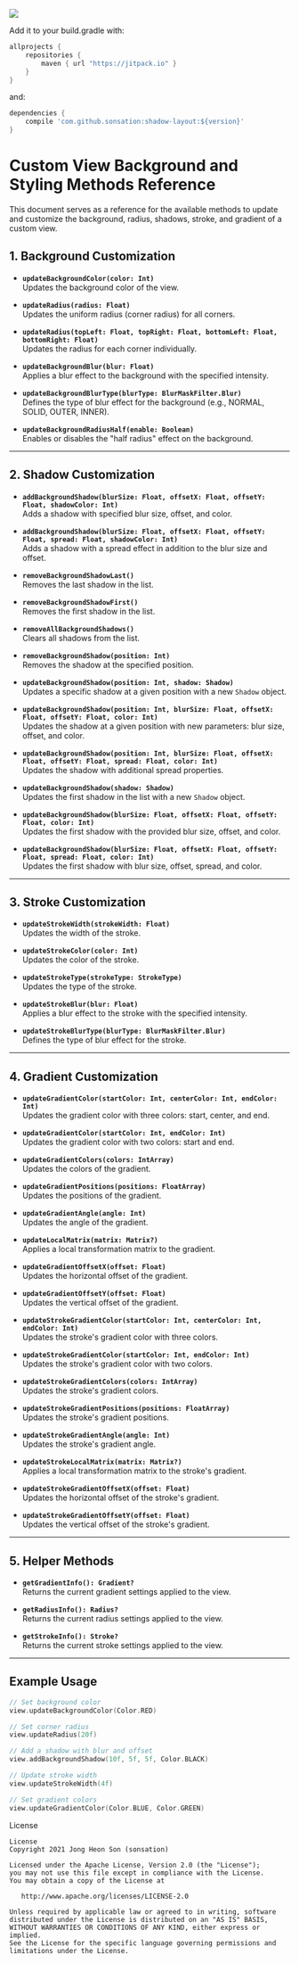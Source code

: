 [![](https://jitpack.io/v/sonsation/shadow-layout.svg)](https://jitpack.io/#sonsation/shadow-layout)


Add it to your build.gradle with:
```gradle
allprojects {
    repositories {
        maven { url "https://jitpack.io" }
    }
}
```
and:

```gradle
dependencies {
    compile 'com.github.sonsation:shadow-layout:${version}'
}
```

# Custom View Background and Styling Methods Reference

This document serves as a reference for the available methods to update and customize the background, radius, shadows, stroke, and gradient of a custom view.

## 1. Background Customization

- **`updateBackgroundColor(color: Int)`**  
  Updates the background color of the view.

- **`updateRadius(radius: Float)`**  
  Updates the uniform radius (corner radius) for all corners.

- **`updateRadius(topLeft: Float, topRight: Float, bottomLeft: Float, bottomRight: Float)`**  
  Updates the radius for each corner individually.

- **`updateBackgroundBlur(blur: Float)`**  
  Applies a blur effect to the background with the specified intensity.

- **`updateBackgroundBlurType(blurType: BlurMaskFilter.Blur)`**  
  Defines the type of blur effect for the background (e.g., NORMAL, SOLID, OUTER, INNER).

- **`updateBackgroundRadiusHalf(enable: Boolean)`**  
  Enables or disables the "half radius" effect on the background.

---

## 2. Shadow Customization

- **`addBackgroundShadow(blurSize: Float, offsetX: Float, offsetY: Float, shadowColor: Int)`**  
  Adds a shadow with specified blur size, offset, and color.

- **`addBackgroundShadow(blurSize: Float, offsetX: Float, offsetY: Float, spread: Float, shadowColor: Int)`**  
  Adds a shadow with a spread effect in addition to the blur size and offset.

- **`removeBackgroundShadowLast()`**  
  Removes the last shadow in the list.

- **`removeBackgroundShadowFirst()`**  
  Removes the first shadow in the list.

- **`removeAllBackgroundShadows()`**  
  Clears all shadows from the list.

- **`removeBackgroundShadow(position: Int)`**  
  Removes the shadow at the specified position.

- **`updateBackgroundShadow(position: Int, shadow: Shadow)`**  
  Updates a specific shadow at a given position with a new `Shadow` object.

- **`updateBackgroundShadow(position: Int, blurSize: Float, offsetX: Float, offsetY: Float, color: Int)`**  
  Updates the shadow at a given position with new parameters: blur size, offset, and color.

- **`updateBackgroundShadow(position: Int, blurSize: Float, offsetX: Float, offsetY: Float, spread: Float, color: Int)`**  
  Updates the shadow with additional spread properties.

- **`updateBackgroundShadow(shadow: Shadow)`**  
  Updates the first shadow in the list with a new `Shadow` object.

- **`updateBackgroundShadow(blurSize: Float, offsetX: Float, offsetY: Float, color: Int)`**  
  Updates the first shadow with the provided blur size, offset, and color.

- **`updateBackgroundShadow(blurSize: Float, offsetX: Float, offsetY: Float, spread: Float, color: Int)`**  
  Updates the first shadow with blur size, offset, spread, and color.

---

## 3. Stroke Customization

- **`updateStrokeWidth(strokeWidth: Float)`**  
  Updates the width of the stroke.

- **`updateStrokeColor(color: Int)`**  
  Updates the color of the stroke.

- **`updateStrokeType(strokeType: StrokeType)`**  
  Updates the type of the stroke.  

- **`updateStrokeBlur(blur: Float)`**  
  Applies a blur effect to the stroke with the specified intensity.

- **`updateStrokeBlurType(blurType: BlurMaskFilter.Blur)`**  
  Defines the type of blur effect for the stroke.

---

## 4. Gradient Customization

- **`updateGradientColor(startColor: Int, centerColor: Int, endColor: Int)`**  
  Updates the gradient color with three colors: start, center, and end.

- **`updateGradientColor(startColor: Int, endColor: Int)`**  
  Updates the gradient color with two colors: start and end.

- **`updateGradientColors(colors: IntArray)`**  
  Updates the colors of the gradient.

- **`updateGradientPositions(positions: FloatArray)`**  
  Updates the positions of the gradient.

- **`updateGradientAngle(angle: Int)`**  
  Updates the angle of the gradient.

- **`updateLocalMatrix(matrix: Matrix?)`**  
  Applies a local transformation matrix to the gradient.

- **`updateGradientOffsetX(offset: Float)`**  
  Updates the horizontal offset of the gradient.

- **`updateGradientOffsetY(offset: Float)`**  
  Updates the vertical offset of the gradient.

- **`updateStrokeGradientColor(startColor: Int, centerColor: Int, endColor: Int)`**  
  Updates the stroke's gradient color with three colors.

- **`updateStrokeGradientColor(startColor: Int, endColor: Int)`**  
  Updates the stroke's gradient color with two colors.

- **`updateStrokeGradientColors(colors: IntArray)`**  
  Updates the stroke's gradient colors.

- **`updateStrokeGradientPositions(positions: FloatArray)`**  
  Updates the stroke's gradient positions.

- **`updateStrokeGradientAngle(angle: Int)`**  
  Updates the stroke's gradient angle.

- **`updateStrokeLocalMatrix(matrix: Matrix?)`**  
  Applies a local transformation matrix to the stroke's gradient.

- **`updateStrokeGradientOffsetX(offset: Float)`**  
  Updates the horizontal offset of the stroke's gradient.

- **`updateStrokeGradientOffsetY(offset: Float)`**  
  Updates the vertical offset of the stroke's gradient.

---

## 5. Helper Methods

- **`getGradientInfo(): Gradient?`**  
  Returns the current gradient settings applied to the view.

- **`getRadiusInfo(): Radius?`**  
  Returns the current radius settings applied to the view.

- **`getStrokeInfo(): Stroke?`**  
  Returns the current stroke settings applied to the view.

---

## Example Usage

```kotlin
// Set background color
view.updateBackgroundColor(Color.RED)

// Set corner radius
view.updateRadius(20f)

// Add a shadow with blur and offset
view.addBackgroundShadow(10f, 5f, 5f, Color.BLACK)

// Update stroke width
view.updateStrokeWidth(4f)

// Set gradient colors
view.updateGradientColor(Color.BLUE, Color.GREEN)
```

License
```
License
Copyright 2021 Jong Heon Son (sonsation)

Licensed under the Apache License, Version 2.0 (the "License");
you may not use this file except in compliance with the License.
You may obtain a copy of the License at

   http://www.apache.org/licenses/LICENSE-2.0

Unless required by applicable law or agreed to in writing, software
distributed under the License is distributed on an "AS IS" BASIS,
WITHOUT WARRANTIES OR CONDITIONS OF ANY KIND, either express or implied.
See the License for the specific language governing permissions and
limitations under the License.
```
